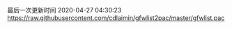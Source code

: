 最后一次更新时间 2020-04-27 04:30:23
https://raw.githubusercontent.com/cdlaimin/gfwlist2pac/master/gfwlist.pac

